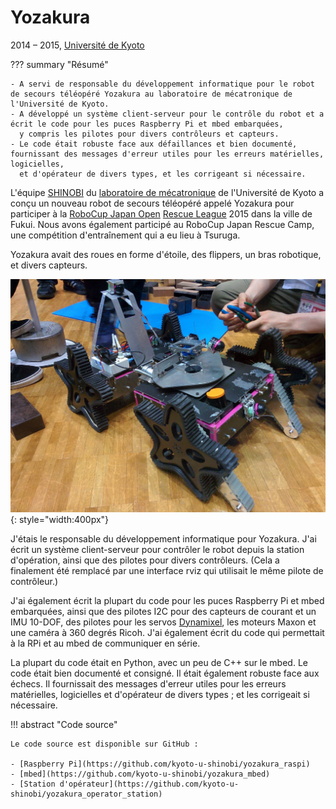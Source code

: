# Yozakura
2014 &ndash; 2015, [Université de Kyoto](../education/kyoto-u.md)

??? summary "Résumé"

    - A servi de responsable du développement informatique pour le robot de secours téléopéré Yozakura au laboratoire de mécatronique de l'Université de Kyoto.
    - A développé un système client-serveur pour le contrôle du robot et a écrit le code pour les puces Raspberry Pi et mbed embarquées,
      y compris les pilotes pour divers contrôleurs et capteurs.
    - Le code était robuste face aux défaillances et bien documenté, fournissant des messages d'erreur utiles pour les erreurs matérielles, logicielles,
      et d'opérateur de divers types, et les corrigeant si nécessaire.

L'équipe [SHINOBI](https://github.com/kyoto-u-shinobi) du [laboratoire de mécatronique](http://www.mechatronics.me.kyoto-u.ac.jp/index.php?ml_lang=en) de l'Université de Kyoto
a conçu un nouveau robot de secours téléopéré appelé Yozakura pour participer à la [RoboCup Japan Open](http://robocup.or.jp/)
[Rescue League](https://sites.google.com/site/robocupjorescuerobotleague/) 2015 dans la ville de Fukui.
Nous avons également participé au RoboCup Japan Rescue Camp, une compétition d'entraînement qui a eu lieu à Tsuruga.

Yozakura avait des roues en forme d'étoile, des flippers, un bras robotique, et divers capteurs.

![Yozakura](../../assets/images/yozakura.jpg){: style="width:400px"}

J'étais le responsable du développement informatique pour Yozakura.
J'ai écrit un système client-serveur pour contrôler le robot depuis la station d'opération,
ainsi que des pilotes pour divers contrôleurs.
(Cela a finalement été remplacé par une interface rviz qui utilisait le même pilote de contrôleur.)

J'ai également écrit la plupart du code pour les puces Raspberry Pi et mbed embarquées,
ainsi que des pilotes I2C pour des capteurs de courant et un IMU 10-DOF,
des pilotes pour les servos [Dynamixel](https://github.com/masasin/dynamixel), les moteurs Maxon et une caméra à 360 degrés Ricoh.
J'ai également écrit du code qui permettait à la RPi et au mbed de communiquer en série.

La plupart du code était en Python, avec un peu de C++ sur le mbed.
Le code était bien documenté et consigné.
Il était également robuste face aux échecs.
Il fournissait des messages d'erreur utiles pour les erreurs matérielles, logicielles et d'opérateur de divers types ;
et les corrigeait si nécessaire.

!!! abstract "Code source"

    Le code source est disponible sur GitHub :

    - [Raspberry Pi](https://github.com/kyoto-u-shinobi/yozakura_raspi)
    - [mbed](https://github.com/kyoto-u-shinobi/yozakura_mbed)
    - [Station d'opérateur](https://github.com/kyoto-u-shinobi/yozakura_operator_station)
